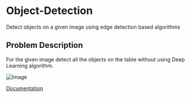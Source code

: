 # Object-Detection
Detect objects on a given image using edge detection based algorithms


## Problem Description

  For the given image detect all the objects on the table without using Deep Learning algorithm.
  
  ![Image](https://user-images.githubusercontent.com/35737849/223804593-aacad245-a079-4bd7-bed6-831083b325ca.jpeg)
  
  [Documentation](https://github.com/TanD18/Object-Detection/blob/main/Assignment%20Documentation%20.docx)
  
  
